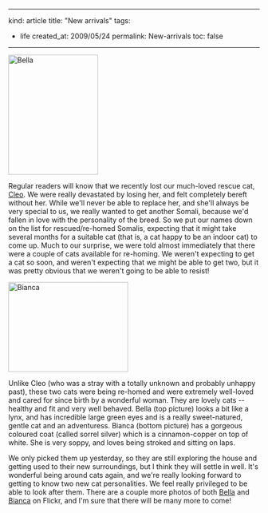 -----
kind: article
title: "New arrivals"
tags:
- life
created_at: 2009/05/24
permalink: New-arrivals
toc: false
-----

<p class="img-shadow"><a href="http://www.flickr.com/photos/51035737494@N01/3560301150" title="View 'Bella' on Flickr.com"><img src="http://farm4.static.flickr.com/3603/3560301150_2d0b9ddb38_m.jpg" alt="Bella" border="0" width="180" height="240" /></a></p>

<p>Regular readers will know that we recently lost our much-loved rescue cat, <a href="http://www.rousette.org.uk/blog/archives/Goodbye-Cleo/">Cleo</a>. We were really devastated by losing her, and felt completely bereft without her. While we'll never be able to replace her, and she'll always be very special to us, we really wanted to get another Somali, because we'd fallen in love with the personality of the breed. So we put our names down on the list for rescued/re-homed Somalis, expecting that it might take several months for a suitable cat (that is, a cat happy to be an indoor cat) to come up. Much to our surprise, we were told almost immediately that there were a couple of cats available for re-homing. We weren't expecting to get a cat so soon, and weren't expecting that we might be able to get two, but it was pretty obvious that we weren't going to be able to resist!</p>

<p class="img-shadow"><a href="http://www.flickr.com/photos/51035737494@N01/3560300354" title="View 'Bianca' on Flickr.com"><img src="http://farm4.static.flickr.com/3091/3560300354_d681193458_m.jpg" alt="Bianca" border="0" width="240" height="180" /></a></p>

<p>Unlike Cleo (who was a stray with a totally unknown and probably unhappy past), these two cats were being re-homed and were extremely well-loved and cared for since birth by a wonderful woman. They are lovely cats -- healthy and fit and very well behaved. Bella (top picture) looks a bit like a lynx, and has incredible large green eyes and is a really sweet-natured, gentle cat and an adventuress. Bianca (bottom picture) has a gorgeous coloured coat (called sorrel silver) which is a cinnamon-copper on top of white. She is very soppy, and loves being stroked and sitting on laps.</p>

<p>We only picked them up yesterday, so they are still exploring the house and getting used to their new surroundings, but I think they will settle in well. It's wonderful being around cats again, and we're really looking forward to getting to know two new cat personalities. We feel really privileged to be able to look after them. There are a couple more photos of both <a href="http://www.flickr.com/photos/bsag/3559487613/">Bella</a> and <a href="http://www.flickr.com/photos/bsag/3559486787/">Bianca</a> on Flickr, and I'm sure that there will be many more to come!</p>


